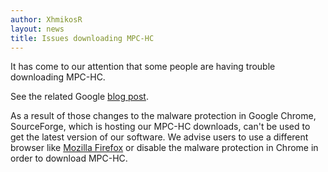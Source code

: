```yaml
---
author: XhmikosR
layout: news
title: Issues downloading MPC-HC
---
```


It has come to our attention that some people are having trouble downloading MPC-HC.

<!--more-->

See the related Google [blog post](http://insidesearch.blogspot.de/2015/02/more-protection-from-unwanted-software.html).

As a result of those changes to the malware protection in Google Chrome,
SourceForge, which is hosting our MPC-HC downloads, can't be used to get the latest version of our software.
We advise users to use a different browser like [Mozilla Firefox](https://www.mozilla.org/en-US/firefox/new/)
or disable the malware protection in Chrome in order to download MPC-HC.
